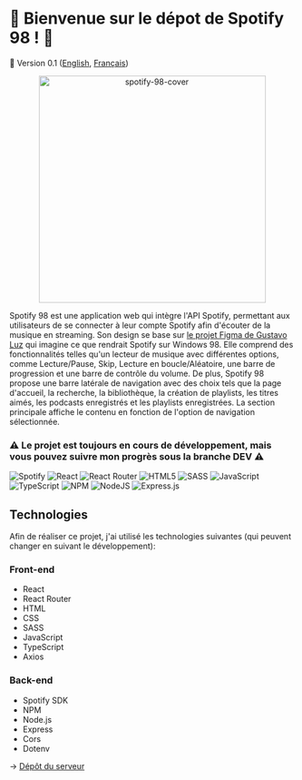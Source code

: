 # :musical_note: Bienvenue sur le dépot de Spotify 98 ! :floppy_disk:
🚀 Version 0.1 ([English](https://github.com/naomi-lgt/spotify-98/blob/main/readme.md), [Français](https://github.com/naomi-lgt/spotify-98/blob/main/readme.fr.md))

<div align="center">
  <img src="https://iili.io/J9rLex1.png" alt="spotify-98-cover" border="0" style="height: 400px">
</div>

Spotify 98 est une application web qui intègre l'API Spotify, permettant aux utilisateurs de se connecter à leur compte Spotify afin d'écouter de la musique en streaming. Son design se base sur [le projet Figma de Gustavo Luz](https://www.figma.com/file/9tJEcEEvMDdj1v4cGGCg0i/W100-2-Design-System-(Community)?type=design&node-id=112-4513&mode=design&t=zjpFtWJYPZ1xB0MV-0) qui imagine ce que rendrait Spotify sur Windows 98. Elle comprend des fonctionnalités telles qu'un lecteur de musique avec différentes options, comme Lecture/Pause, Skip, Lecture en boucle/Aléatoire, une barre de progression et une barre de contrôle du volume. De plus, Spotify 98 propose une barre latérale de navigation avec des choix tels que la page d'accueil, la recherche, la bibliothèque, la création de playlists, les titres aimés, les podcasts enregistrés et les playlists enregistrées. La section principale affiche le contenu en fonction de l'option de navigation sélectionnée.

### :warning: Le projet est toujours en cours de développement, mais vous pouvez suivre mon progrès sous la branche DEV :warning:

![Spotify](https://img.shields.io/badge/Spotify-1ED760?style=for-the-badge&logo=spotify&logoColor=white)
![React](https://img.shields.io/badge/react-%2320232a.svg?style=for-the-badge&logo=react&logoColor=%2361DAFB)
![React Router](https://img.shields.io/badge/React_Router-CA4245?style=for-the-badge&logo=react-router&logoColor=white)
![HTML5](https://img.shields.io/badge/html5-%23E34F26.svg?style=for-the-badge&logo=html5&logoColor=white)
![SASS](https://img.shields.io/badge/SASS-hotpink.svg?style=for-the-badge&logo=SASS&logoColor=white)
![JavaScript](https://img.shields.io/badge/javascript-%23323330.svg?style=for-the-badge&logo=javascript&logoColor=%23F7DF1E) 
![TypeScript](https://img.shields.io/badge/typescript-%23007ACC.svg?style=for-the-badge&logo=typescript&logoColor=white)
![NPM](https://img.shields.io/badge/NPM-%23000000.svg?style=for-the-badge&logo=npm&logoColor=white)
![NodeJS](https://img.shields.io/badge/node.js-6DA55F?style=for-the-badge&logo=node.js&logoColor=white)
![Express.js](https://img.shields.io/badge/express.js-%23404d59.svg?style=for-the-badge&logo=express&logoColor=%2361DAFB)

## Technologies
Afin de réaliser ce projet, j'ai utilisé les technologies suivantes (qui peuvent changer en suivant le développement):


### Front-end
- React
- React Router
- HTML
- CSS
- SASS
- JavaScript
- TypeScript
- Axios

### Back-end
- Spotify SDK
- NPM
- Node.js
- Express
- Cors
- Dotenv

&rarr; [Dépôt du serveur](https://github.com/naomi-lgt/spotify-98-server)